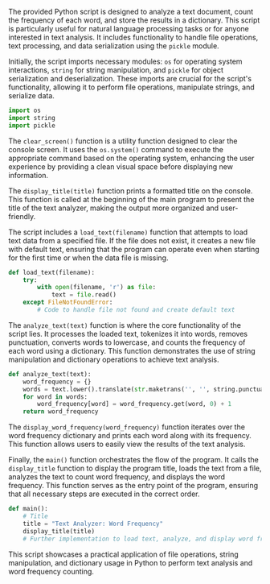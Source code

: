 The provided Python script is designed to analyze a text document, count the frequency of each word, and store the results in a dictionary. This script is particularly useful for natural language processing tasks or for anyone interested in text analysis. It includes functionality to handle file operations, text processing, and data serialization using the `pickle` module.

Initially, the script imports necessary modules: `os` for operating system interactions, `string` for string manipulation, and `pickle` for object serialization and deserialization. These imports are crucial for the script's functionality, allowing it to perform file operations, manipulate strings, and serialize data.

```python
import os
import string
import pickle
```

The `clear_screen()` function is a utility function designed to clear the console screen. It uses the `os.system()` command to execute the appropriate command based on the operating system, enhancing the user experience by providing a clean visual space before displaying new information.

The `display_title(title)` function prints a formatted title on the console. This function is called at the beginning of the main program to present the title of the text analyzer, making the output more organized and user-friendly.

The script includes a `load_text(filename)` function that attempts to load text data from a specified file. If the file does not exist, it creates a new file with default text, ensuring that the program can operate even when starting for the first time or when the data file is missing.

```python
def load_text(filename):
    try:
        with open(filename, 'r') as file:
            text = file.read()
    except FileNotFoundError:
        # Code to handle file not found and create default text
```

The `analyze_text(text)` function is where the core functionality of the script lies. It processes the loaded text, tokenizes it into words, removes punctuation, converts words to lowercase, and counts the frequency of each word using a dictionary. This function demonstrates the use of string manipulation and dictionary operations to achieve text analysis.

```python
def analyze_text(text):
    word_frequency = {}
    words = text.lower().translate(str.maketrans('', '', string.punctuation)).split()
    for word in words:
        word_frequency[word] = word_frequency.get(word, 0) + 1
    return word_frequency
```

The `display_word_frequency(word_frequency)` function iterates over the word frequency dictionary and prints each word along with its frequency. This function allows users to easily view the results of the text analysis.

Finally, the `main()` function orchestrates the flow of the program. It calls the `display_title` function to display the program title, loads the text from a file, analyzes the text to count word frequency, and displays the word frequency. This function serves as the entry point of the program, ensuring that all necessary steps are executed in the correct order.

```python
def main():
    # Title
    title = "Text Analyzer: Word Frequency"
    display_title(title)
    # Further implementation to load text, analyze, and display word frequency
```

This script showcases a practical application of file operations, string manipulation, and dictionary usage in Python to perform text analysis and word frequency counting.